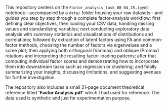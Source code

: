 This repository centers on the `Factor_analysis_task_08_04_25.ipynb` notebook—accompanied by a `data/` folder housing your raw datasets—and guides you step by step through a complete factor‐analysis workflow: first defining clear objectives, then loading your CSV data, handling missing values and standardizing variables; next conducting exploratory data analysis with summary statistics and visualizations of distributions and correlations; followed by extraction of latent factors using FA and common‐factor methods, choosing the number of factors via eigenvalues and a scree plot; then applying both orthogonal (Varimax) and oblique (Promax) rotations and interpreting the resulting factor‐loading patterns; after that computing individual factor scores and demonstrating how to incorporate them into downstream tasks such as regression or clustering; and finally summarizing your insights, discussing limitations, and suggesting avenues for further investigation.

The repository also includes a small 21-page document theoretical reference titled **'Factor Analysis.pdf'** which I had used for reference. The data used is synthetic and just for experimentation purpose.
